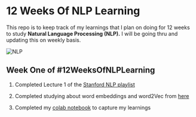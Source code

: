 # 12 Weeks Of NLP Learning
This repo is to keep track of my learnings that I plan on doing for 12 weeks to study **Natural Language Processing (NLP).**
I will be going thru and updating this on weekly basis.

![NLP](https://user-images.githubusercontent.com/37938955/150614844-aa9a3baa-61ca-4e01-8af6-95ee8dfd4bec.png)

## Week One of #12WeeksOfNLPLearning
1. Completed Lecture 1 of the [Stanford NLP playlist](https://www.youtube.com/playlist?list=PLoROMvodv4rOSH4v6133s9LFPRHjEmbmJ)

2. Completed studying about word embeddings and word2Vec from [here](https://wiki.pathmind.com/word2vec) 

3. Completed my [colab notebook](https://colab.research.google.com/drive/1pmim3fqyofRYpJfngeeiqy6rcpO_7z-l#scrollTo=elfmRNDwycTs) to capture my learnings
